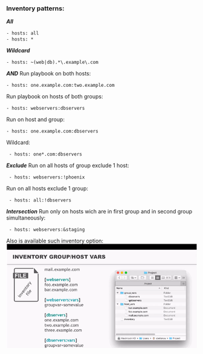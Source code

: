  ### Inventory patterns:
 
***All*** 
 ```
 - hosts: all
 - hosts: *
 ```
 ***Wildcard*** 
 ```
 - hosts: ~(web|db).*\.example\.com
 ```
  ***AND*** 
 Run playbook on both hosts:
 ```
 - hosts: one.example.com:two.example.com
 ```
 Run playbook on hosts of both groups:
 ```
 - hosts: webservers:dbservers
 ```
 Run on host and group:
 ```
 - hosts: one.example.com:dbservers
```
 Wildcard:
```
 - hosts: one*.com:dbservers
```
 
 ***Exclude*** 
Run on all hosts of group exclude 1 host:
```
 - hosts: webservers:!phoenix
```
Run on all hosts exclude 1 group:
```
 - hosts: all:!dbservers
 ```
 ***Intersection*** 
Run only on hosts wich are in first group and in second group simultaneously:
```
 - hosts: webservers:&staging
```
  
 Also is available such inventory option:
![inventory](pic/inventory.PNG)
